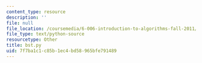 ```yaml
---
content_type: resource
description: ''
file: null
file_location: /coursemedia/6-006-introduction-to-algorithms-fall-2011/7f7ba1c1c85b1ec4bd58965bfe791489_bst.py
file_type: text/python-source
resourcetype: Other
title: bst.py
uid: 7f7ba1c1-c85b-1ec4-bd58-965bfe791489
---
```

